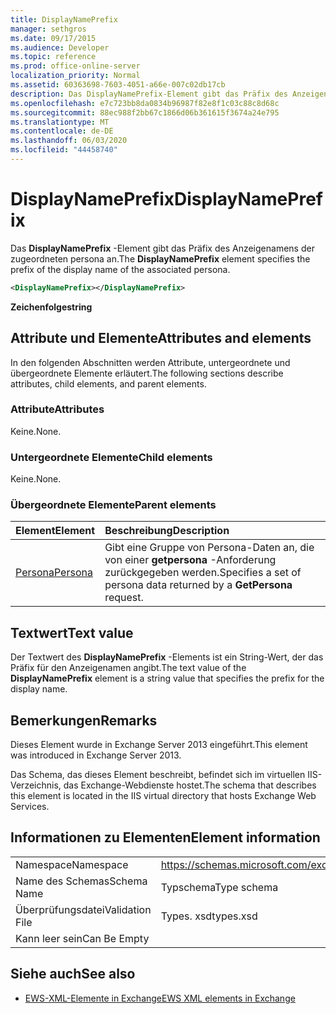 ```yaml
---
title: DisplayNamePrefix
manager: sethgros
ms.date: 09/17/2015
ms.audience: Developer
ms.topic: reference
ms.prod: office-online-server
localization_priority: Normal
ms.assetid: 60363698-7603-4051-a66e-007c02db17cb
description: Das DisplayNamePrefix-Element gibt das Präfix des Anzeigenamens der zugeordneten persona an.
ms.openlocfilehash: e7c723bb8da0834b96987f82e8f1c03c88c8d68c
ms.sourcegitcommit: 88ec988f2bb67c1866d06b361615f3674a24e795
ms.translationtype: MT
ms.contentlocale: de-DE
ms.lasthandoff: 06/03/2020
ms.locfileid: "44458740"
---
```

# <a name="displaynameprefix"></a><span data-ttu-id="6af3e-103">DisplayNamePrefix</span><span class="sxs-lookup"><span data-stu-id="6af3e-103">DisplayNamePrefix</span></span>

<span data-ttu-id="6af3e-104">Das **DisplayNamePrefix** -Element gibt das Präfix des Anzeigenamens der zugeordneten persona an.</span><span class="sxs-lookup"><span data-stu-id="6af3e-104">The **DisplayNamePrefix** element specifies the prefix of the display name of the associated persona.</span></span> 
  
```xml
<DisplayNamePrefix></DisplayNamePrefix>
```

 <span data-ttu-id="6af3e-105">**Zeichenfolge**</span><span class="sxs-lookup"><span data-stu-id="6af3e-105">**string**</span></span>
## <a name="attributes-and-elements"></a><span data-ttu-id="6af3e-106">Attribute und Elemente</span><span class="sxs-lookup"><span data-stu-id="6af3e-106">Attributes and elements</span></span>

<span data-ttu-id="6af3e-107">In den folgenden Abschnitten werden Attribute, untergeordnete und übergeordnete Elemente erläutert.</span><span class="sxs-lookup"><span data-stu-id="6af3e-107">The following sections describe attributes, child elements, and parent elements.</span></span>
  
### <a name="attributes"></a><span data-ttu-id="6af3e-108">Attribute</span><span class="sxs-lookup"><span data-stu-id="6af3e-108">Attributes</span></span>

<span data-ttu-id="6af3e-109">Keine.</span><span class="sxs-lookup"><span data-stu-id="6af3e-109">None.</span></span>
  
### <a name="child-elements"></a><span data-ttu-id="6af3e-110">Untergeordnete Elemente</span><span class="sxs-lookup"><span data-stu-id="6af3e-110">Child elements</span></span>

<span data-ttu-id="6af3e-111">Keine.</span><span class="sxs-lookup"><span data-stu-id="6af3e-111">None.</span></span>
  
### <a name="parent-elements"></a><span data-ttu-id="6af3e-112">Übergeordnete Elemente</span><span class="sxs-lookup"><span data-stu-id="6af3e-112">Parent elements</span></span>

|<span data-ttu-id="6af3e-113">**Element**</span><span class="sxs-lookup"><span data-stu-id="6af3e-113">**Element**</span></span>|<span data-ttu-id="6af3e-114">**Beschreibung**</span><span class="sxs-lookup"><span data-stu-id="6af3e-114">**Description**</span></span>|
|:-----|:-----|
|[<span data-ttu-id="6af3e-115">Persona</span><span class="sxs-lookup"><span data-stu-id="6af3e-115">Persona</span></span>](persona.md) <br/> |<span data-ttu-id="6af3e-116">Gibt eine Gruppe von Persona-Daten an, die von einer **getpersona** -Anforderung zurückgegeben werden.</span><span class="sxs-lookup"><span data-stu-id="6af3e-116">Specifies a set of persona data returned by a **GetPersona** request.</span></span>  <br/> |
   
## <a name="text-value"></a><span data-ttu-id="6af3e-117">Textwert</span><span class="sxs-lookup"><span data-stu-id="6af3e-117">Text value</span></span>

<span data-ttu-id="6af3e-118">Der Textwert des **DisplayNamePrefix** -Elements ist ein String-Wert, der das Präfix für den Anzeigenamen angibt.</span><span class="sxs-lookup"><span data-stu-id="6af3e-118">The text value of the **DisplayNamePrefix** element is a string value that specifies the prefix for the display name.</span></span> 
  
## <a name="remarks"></a><span data-ttu-id="6af3e-119">Bemerkungen</span><span class="sxs-lookup"><span data-stu-id="6af3e-119">Remarks</span></span>

<span data-ttu-id="6af3e-120">Dieses Element wurde in Exchange Server 2013 eingeführt.</span><span class="sxs-lookup"><span data-stu-id="6af3e-120">This element was introduced in Exchange Server 2013.</span></span>
  
<span data-ttu-id="6af3e-121">Das Schema, das dieses Element beschreibt, befindet sich im virtuellen IIS-Verzeichnis, das Exchange-Webdienste hostet.</span><span class="sxs-lookup"><span data-stu-id="6af3e-121">The schema that describes this element is located in the IIS virtual directory that hosts Exchange Web Services.</span></span>
  
## <a name="element-information"></a><span data-ttu-id="6af3e-122">Informationen zu Elementen</span><span class="sxs-lookup"><span data-stu-id="6af3e-122">Element information</span></span>

|||
|:-----|:-----|
|<span data-ttu-id="6af3e-123">Namespace</span><span class="sxs-lookup"><span data-stu-id="6af3e-123">Namespace</span></span>  <br/> |https://schemas.microsoft.com/exchange/services/2006/types  <br/> |
|<span data-ttu-id="6af3e-124">Name des Schemas</span><span class="sxs-lookup"><span data-stu-id="6af3e-124">Schema Name</span></span>  <br/> |<span data-ttu-id="6af3e-125">Typschema</span><span class="sxs-lookup"><span data-stu-id="6af3e-125">Type schema</span></span>  <br/> |
|<span data-ttu-id="6af3e-126">Überprüfungsdatei</span><span class="sxs-lookup"><span data-stu-id="6af3e-126">Validation File</span></span>  <br/> |<span data-ttu-id="6af3e-127">Types. xsd</span><span class="sxs-lookup"><span data-stu-id="6af3e-127">types.xsd</span></span>  <br/> |
|<span data-ttu-id="6af3e-128">Kann leer sein</span><span class="sxs-lookup"><span data-stu-id="6af3e-128">Can Be Empty</span></span>  <br/> ||
   
## <a name="see-also"></a><span data-ttu-id="6af3e-129">Siehe auch</span><span class="sxs-lookup"><span data-stu-id="6af3e-129">See also</span></span>

- [<span data-ttu-id="6af3e-130">EWS-XML-Elemente in Exchange</span><span class="sxs-lookup"><span data-stu-id="6af3e-130">EWS XML elements in Exchange</span></span>](ews-xml-elements-in-exchange.md)

